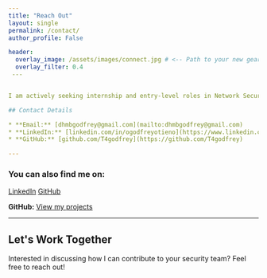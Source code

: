 ```yaml
---
title: "Reach Out"
layout: single
permalink: /contact/
author_profile: False

header:
  overlay_image: /assets/images/connect.jpg # <-- Path to your new gears image
  overlay_filter: 0.4
 ---


I am actively seeking internship and entry-level roles in Network Security and Digital Forensics. Feel free to connect!

## Contact Details

* **Email:** [dhmbgodfrey@gmail.com](mailto:dhmbgodfrey@gmail.com)
* **LinkedIn:** [linkedin.com/in/ogodfreyotieno](https://www.linkedin.com/in/ogodfreyotieno)
* **GitHub:** [github.com/T4godfrey](https://github.com/T4godfrey)

---
```


### You can also find me on:

<a href="https://www.linkedin.com/in/ogodfreyotieno" class="btn btn--linkedin"><i class="fab fa-linkedin"></i> LinkedIn</a>
<a href="https://github.com/T4godfrey" class="btn btn--github"><i class="fab fa-github"></i> GitHub</a>

**GitHub:** [View my projects](https://github.com/T4godfrey)

---

## Let's Work Together
Interested in discussing how I can contribute to your security team? Feel free to reach out!
